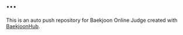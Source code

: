 # ...
This is an auto push repository for Baekjoon Online Judge created with [BaekjoonHub](https://github.com/BaekjoonHub/BaekjoonHub).
